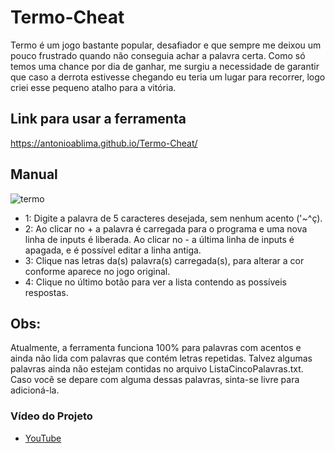 # Termo-Cheat

Termo é um jogo bastante popular, desafiador e que sempre me deixou um pouco frustrado quando não conseguia achar a palavra certa. Como só temos uma chance por dia de ganhar, me surgiu a necessidade de garantir que caso a derrota estivesse chegando eu teria um lugar para recorrer, logo criei esse pequeno atalho para a vitória.

## Link para usar a ferramenta
https://antonioablima.github.io/Termo-Cheat/

## Manual

![termo](https://github.com/AntonioABLima/Termo-Cheat/assets/104531655/ab9552fd-638f-48c4-86d5-fea806e24dd7)


- 1: Digite a palavra de 5 caracteres desejada, sem nenhum acento ('~^ç).
- 2: Ao clicar no + a palavra é carregada para o programa e uma nova linha de inputs é liberada. Ao clicar no - a última linha de inputs é apagada, e é possível editar a linha antiga.
- 3: Clique nas letras da(s) palavra(s) carregada(s), para alterar a cor conforme aparece no jogo original.
- 4: Clique no último botão para ver a lista contendo as possíveis respostas.

## Obs:
Atualmente, a ferramenta funciona 100% para palavras com acentos e ainda não lida com palavras que contém letras repetidas. Talvez algumas palavras ainda não estejam contidas no arquivo ListaCincoPalavras.txt. Caso você se depare com alguma dessas palavras, sinta-se livre para adicioná-la.


### Vídeo do Projeto
*   [YouTube](https://www.youtube.com/shorts/M5psKcVAEQk)
